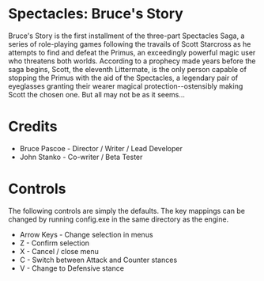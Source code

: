 Spectacles: Bruce's Story
=========================

Bruce's Story is the first installment of the three-part Spectacles Saga, a
series of role-playing games following the travails of Scott Starcross as he
attempts to find and defeat the Primus, an exceedingly powerful magic user who
threatens both worlds. According to a prophecy made years before the saga
begins, Scott, the eleventh Littermate, is the only person capable of stopping
the Primus with the aid of the Spectacles, a legendary pair of eyeglasses
granting their wearer magical protection--ostensibly making Scott the chosen
one. But all may not be as it seems...

Credits
=======

- Bruce Pascoe - Director / Writer / Lead Developer
- John Stanko - Co-writer / Beta Tester

Controls
========

The following controls are simply the defaults. The key mappings can be changed
by running config.exe in the same directory as the engine.

- Arrow Keys - Change selection in menus
- Z - Confirm selection
- X - Cancel / close menu
- C - Switch between Attack and Counter stances
- V - Change to Defensive stance
